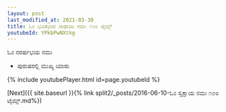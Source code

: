 ```yaml
---
layout: post
last_modified_at: 2021-03-30
title: ಓಂ ಭೂತಭಾವ ನಾಥಾಯ ನಮಃ ೧೦೮ ಟೈಮ್ಸ್
youtubeId: YPkbPwNXtkg
---
```

 
 
 ಓಂ ನರರ್ಷಭಯ ನಮಃ  
 
 -  ಪುರುಷರಲ್ಲಿ ಮುಖ್ಯ ಯಾರು 
 
  
 
  
 
 
 
 
 
 


{% include youtubePlayer.html id=page.youtubeId %}
 
[Next]({{ site.baseurl }}{% link  split2/_posts/2016-06-10-ಓಂ ಸ್ವಕ್ಷಾಯ ನಮಃ ೧೦೮ ಟೈಮ್ಸ್.md%})
 
